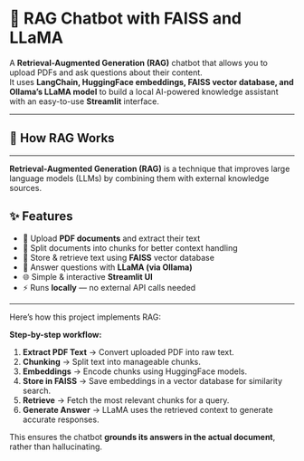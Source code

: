 # 🤖 RAG Chatbot with FAISS and LLaMA

A **Retrieval-Augmented Generation (RAG)** chatbot that allows you to upload PDFs and ask questions about their content.  
It uses **LangChain, HuggingFace embeddings, FAISS vector database, and Ollama’s LLaMA model** to build a local AI-powered knowledge assistant with an easy-to-use **Streamlit** interface.

---

## 🧠 How RAG Works

---

**Retrieval-Augmented Generation (RAG)** is a technique that improves large language models (LLMs) by combining them with external knowledge sources.
## ✨ Features
- 📄 Upload **PDF documents** and extract their text
- 🧩 Split documents into chunks for better context handling
- 🔎 Store & retrieve text using **FAISS** vector database
- 🧠 Answer questions with **LLaMA (via Ollama)**
- 🌐 Simple & interactive **Streamlit UI**
- ⚡ Runs **locally** — no external API calls needed

---


Here’s how this project implements RAG:

**Step-by-step workflow:**
1. **Extract PDF Text** → Convert uploaded PDF into raw text.  
2. **Chunking** → Split text into manageable chunks.  
3. **Embeddings** → Encode chunks using HuggingFace models.  
4. **Store in FAISS** → Save embeddings in a vector database for similarity search.  
5. **Retrieve** → Fetch the most relevant chunks for a query.  
6. **Generate Answer** → LLaMA uses the retrieved context to generate accurate responses.

This ensures the chatbot **grounds its answers in the actual document**, rather than hallucinating.
